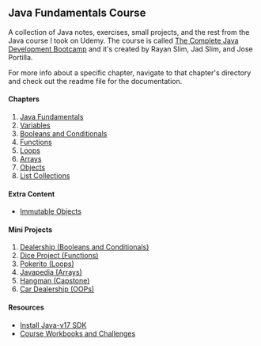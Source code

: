 ## Java Fundamentals Course

A collection of Java notes, exercises, small projects, and the rest from the Java course I took on Udemy. The course is called [The Complete Java Development Bootcamp](https://www.udemy.com/course/the-complete-java-development-bootcamp/) and it's created by Rayan Slim, Jad Slim, and Jose Portilla.

For more info about a specific chapter, navigate to that chapter's directory and check out the readme file for the documentation.

#### Chapters

1. [Java Fundamentals](/01-java-fundamentals#readme.md)
2. [Variables](/02-variables#readme.md)
3. [Booleans and Conditionals](/03-booleans-and-conditionals#readme.md)
4. [Functions](/04-functions#readme.md)
5. [Loops](/05-loops#readme.md)
6. [Arrays](/06-arrays#readme.md)
7. [Objects](/07-objects#readme.md)
8. [List Collections](/08-list-collections#readme.md)

#### Extra Content

- [Immutable Objects](/07-objects/readme.md/#immutable-objects)

#### Mini Projects

1. [Dealership (Booleans and Conditionals)](/mini-projects/dealership/)
1. [Dice Project (Functions)](/mini-projects/dice-project/)
1. [Pokerito (Loops)](/mini-projects/pokerito/)
1. [Javapedia (Arrays)](/mini-projects/javapedia/)
1. [Hangman (Capstone)](/mini-projects/hangman/)
1. [Car Dealership (OOPs)](/mini-projects/car-dealership/)

#### Resources

- [Install Java-v17 SDK](https://aws.amazon.com/corretto/?filtered-posts.sort-by=item.additionalFields.createdDate&filtered-posts.sort-order=desc)
- [Course Workbooks and Challenges](https://www.learnthepart.com/course/2dfda34d-6bbc-4bd5-8f45-d5999de2f514/a0d30d63-16f5-4702-992a-77b560cbeddd)
